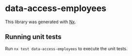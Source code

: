 # data-access-employees

This library was generated with [Nx](https://nx.dev).

## Running unit tests

Run `nx test data-access-employees` to execute the unit tests.
